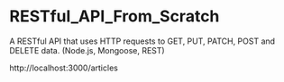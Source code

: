 # RESTful_API_From_Scratch

A RESTful API that uses HTTP requests to GET, PUT, PATCH, POST and DELETE data. (Node.js, Mongoose, REST)

http://localhost:3000/articles
